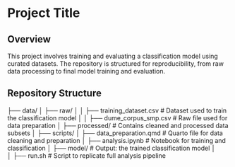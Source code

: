 # Project Title

## Overview

This project involves training and evaluating a classification model using curated datasets. The repository is structured for reproducibility, from raw data processing to final model training and evaluation.

## Repository Structure

├── data/
│   ├── raw/
│   │   ├── training_dataset.csv           # Dataset used to train the classification model
│   │   ├── dume_corpus_smp.csv            # Raw file used for data preparation
│   ├── processed/                         # Contains cleaned and processed data subsets
│
├── scripts/
│   ├── data_preparation.qmd               # Quarto file for data cleaning and preparation
│   ├── analysis.ipynb                     # Notebook for training and classification
│
├── model/                                 # Output: the trained classification model
│                                          
│
├── run.sh                                 # Script to replicate full analysis pipeline
